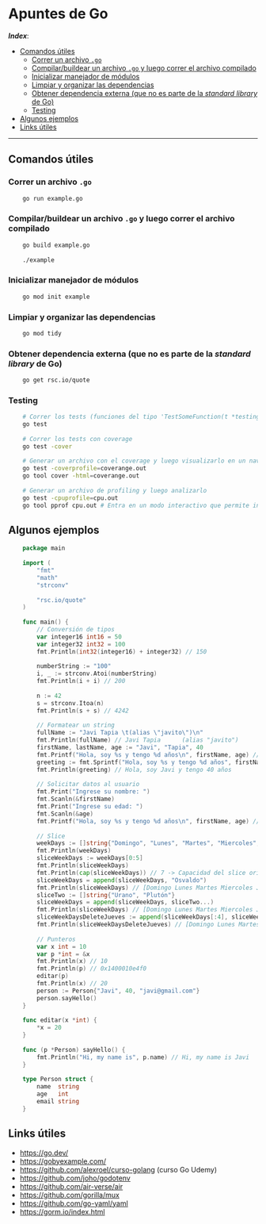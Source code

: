 <h1>Apuntes de Go</h1>

***Index***:
<!-- TOC -->
  * [Comandos útiles](#comandos-útiles)
    * [Correr un archivo `.go`](#correr-un-archivo-go)
    * [Compilar/buildear un archivo `.go` y luego correr el archivo compilado](#compilarbuildear-un-archivo-go-y-luego-correr-el-archivo-compilado)
    * [Inicializar manejador de módulos](#inicializar-manejador-de-módulos)
    * [Limpiar y organizar las dependencias](#limpiar-y-organizar-las-dependencias)
    * [Obtener dependencia externa (que no es parte de la *standard library* de Go)](#obtener-dependencia-externa-que-no-es-parte-de-la-standard-library-de-go)
    * [Testing](#testing)
  * [Algunos ejemplos](#algunos-ejemplos)
  * [Links útiles](#links-útiles)
<!-- TOC -->
---

## Comandos útiles

### Correr un archivo `.go`

```bash
    go run example.go
```

### Compilar/buildear un archivo `.go` y luego correr el archivo compilado

```bash
    go build example.go
    
    ./example
```

### Inicializar manejador de módulos

```bash
    go mod init example
```

### Limpiar y organizar las dependencias

```bash
    go mod tidy
```

### Obtener dependencia externa (que no es parte de la *standard library* de Go)

```bash
    go get rsc.io/quote
```

### Testing

```bash
    # Correr los tests (funciones del tipo 'TestSomeFunction(t *testing.T){...}' en los archivos {FILE-NAME}_test.go)
    go test
    
    # Correr los tests con coverage
    go test -cover
    
    # Generar un archivo con el coverage y luego visualizarlo en un navegador
    go test -coverprofile=coverange.out
    go tool cover -html=coverange.out
    
    # Generar un archivo de profiling y luego analizarlo
    go test -cpuprofile=cpu.out
    go tool pprof cpu.out # Entra en un modo interactivo que permite ingresar por ejemplo "help" para ver otros comandos
```

## Algunos ejemplos

```go
    package main
    
    import (
        "fmt"
        "math"
        "strconv"
    
        "rsc.io/quote"
    )
    
    func main() {
        // Conversión de tipos
        var integer16 int16 = 50
        var integer32 int32 = 100
        fmt.Println(int32(integer16) + integer32) // 150
    
        numberString := "100"
        i, _ := strconv.Atoi(numberString)
        fmt.Println(i + i) // 200
    
        n := 42
        s = strconv.Itoa(n)
        fmt.Println(s + s) // 4242
    
        // Formatear un string
        fullName := "Javi Tapia \t(alias \"javito\")\n"
        fmt.Println(fullName) // Javi Tapia      (alias "javito")
        firstName, lastName, age := "Javi", "Tapia", 40
        fmt.Printf("Hola, soy %s y tengo %d años\n", firstName, age) // Hola, soy Javi y tengo 40 años
        greeting := fmt.Sprintf("Hola, soy %s y tengo %d años", firstName, age)
        fmt.Println(greeting) // Hola, soy Javi y tengo 40 años
    
        // Solicitar datos al usuario
        fmt.Print("Ingrese su nombre: ")
        fmt.Scanln(&firstName)
        fmt.Print("Ingrese su edad: ")
        fmt.Scanln(&age)
        fmt.Printf("Hola, soy %s y tengo %d años\n", firstName, age) // Hola, soy Javi y tengo 40 años
        
        // Slice
        weekDays := []string{"Domingo", "Lunes", "Martes", "Miercoles", "Jueves", "Viernes", "Sabado"}
        fmt.Println(weekDays)
        sliceWeekDays := weekDays[0:5]
        fmt.Println(sliceWeekDays)
        fmt.Println(cap(sliceWeekDays)) // 7 -> Capacidad del slice original, no de lo que se está tomando (0:5)
        sliceWeekDays = append(sliceWeekDays, "Osvaldo")
        fmt.Println(sliceWeekDays) // [Domingo Lunes Martes Miercoles Jueves Osvaldo]
        sliceTwo := []string{"Urano", "Plutón"}
        sliceWeekDays = append(sliceWeekDays, sliceTwo...)
        fmt.Println(sliceWeekDays) // [Domingo Lunes Martes Miercoles Jueves Osvaldo Urano Plutón]
        sliceWeekDaysDeleteJueves := append(sliceWeekDays[:4], sliceWeekDays[5:]...)
        fmt.Println(sliceWeekDaysDeleteJueves) // [Domingo Lunes Martes Miercoles Osvaldo Urano Plutón]
        
        // Punteros
        var x int = 10
        var p *int = &x
        fmt.Println(x) // 10
        fmt.Println(p) // 0x1400010e4f0
        editar(p)
        fmt.Println(x) // 20
        person := Person{"Javi", 40, "javi@gmail.com"}
        person.sayHello()
    }
    
    func editar(x *int) {
        *x = 20
    }
    
    func (p *Person) sayHello() {
        fmt.Println("Hi, my name is", p.name) // Hi, my name is Javi
    }
    
    type Person struct {
        name  string
        age   int
        email string
    }
```

## Links útiles
- https://go.dev/
- https://gobyexample.com/
- https://github.com/alexroel/curso-golang (curso Go Udemy)
- https://github.com/joho/godotenv
- https://github.com/air-verse/air
- https://github.com/gorilla/mux
- https://github.com/go-yaml/yaml
- https://gorm.io/index.html
